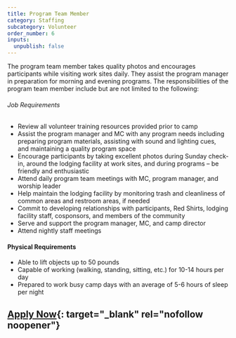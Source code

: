 ```yaml
---
title: Program Team Member
category: Staffing
subcategory: Volunteer
order_number: 6
inputs:
  unpublish: false
---
```

The program team member takes quality photos and encourages participants while visiting work sites daily. They assist the program manager in preparation for morning and evening programs. The responsibilities of the program team member include but are not limited to the following:

###### Job Requirements

* Review all volunteer training resources provided prior to camp
* Assist the program manager and MC with any program needs including preparing program materials, assisting with sound and lighting cues, and maintaining a quality program space
* Encourage participants by taking excellent photos during Sunday check-in, around the lodging facility at work sites, and during programs – be friendly and enthusiastic
* Attend daily program team meetings with MC, program manager, and worship leader
* Help maintain the lodging facility by monitoring trash and cleanliness of common areas and restroom areas, if needed
* Commit to developing relationships with participants, Red Shirts, lodging facility staff, cosponsors, and members of the community
* Serve and support the program manager, MC, and camp director
* Attend nightly staff meetings

#### Physical Requirements

* Able to lift objects up to 50 pounds
* Capable of working (walking, standing, sitting, etc.) for 10-14 hours per day
* Prepared to work busy camp days with an average of 5-6 hours of sleep per night

## [Apply Now](https://argentasoftware.com/interfaces/gmt/portalStaff/frmSignUp.aspx "Apply Now"){: target="_blank" rel="nofollow noopener"}